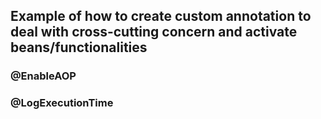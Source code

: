 ## Example of how to create custom annotation to deal with cross-cutting concern and activate beans/functionalities

### @EnableAOP
### @LogExecutionTime

